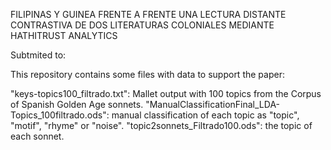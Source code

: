 FILIPINAS Y GUINEA FRENTE A FRENTE
UNA LECTURA DISTANTE CONTRASTIVA DE DOS LITERATURAS COLONIALES MEDIANTE HATHITRUST ANALYTICS 

Subtmited to:

This repository contains some files with data to support the paper:

"keys-topics100_filtrado.txt": Mallet output with 100 topics from the Corpus of Spanish Golden Age sonnets.
"ManualClassificationFinal_LDA-Topics_100filtrado.ods": manual classification of each topic as "topic", "motif", "rhyme" or "noise".
"topic2sonnets_Filtrado100.ods": the topic of each sonnet.
